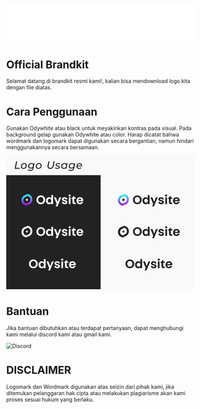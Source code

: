 <p align="left">
  <img src="https://github.com/Odysite-Indonesia/brandkit/blob/main/Logo%20White/OdysiteWhite_WithoutBackground.png" alt="Logo">
</p>

# Official Brandkit
Selamat datang di brandkit resmi kami!, kalian bisa mendownload logo kita dengan file diatas.

# Cara Penggunaan
Gunakan Odywhite atau black untuk meyakinkan kontras pada visual. Pada background gelap gunakan Odywhite atau color. 
Harap dicatat bahwa wordmark dan logomark dapat digunakan secara bergantian, namun hindari menggunakannya secara bersamaan.

<p align="center">
  <img src="https://github.com/Odysite-Indonesia/brandkit/blob/main/Usage.png" alt="Logo Usage">
</p>

# Bantuan
Jika bantuan dibutuhkan atau terdapat pertanyaan, dapat menghubungi kami melalui discord kami atau gmail kami.

![Discord](https://img.shields.io/discord/667044843901681675?color=ff0420&label=chat&style=for-the-badge)

# DISCLAIMER
Logomark dan Wordmark digunakan atas seizin dari pihak kami, jika ditemukan pelanggaran hak cipta atau melakukan plagiarisme akan kami proses sesuai hukum yang berlaku.
